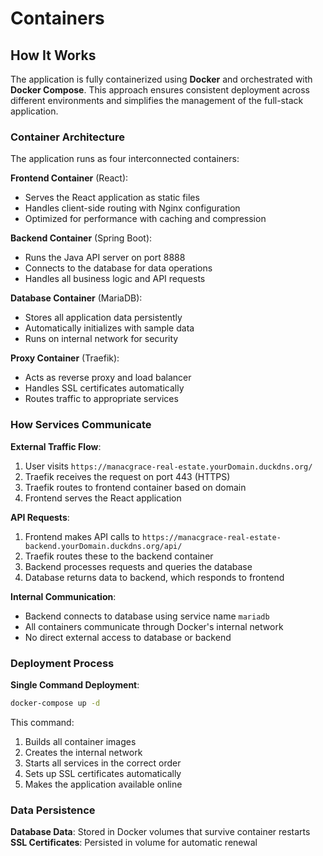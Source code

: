 # Containers

## How It Works

The application is fully containerized using **Docker** and orchestrated with **Docker Compose**. This approach ensures consistent deployment across different environments and simplifies the management of the full-stack application.

### Container Architecture

The application runs as four interconnected containers:

**Frontend Container** (React):
- Serves the React application as static files
- Handles client-side routing with Nginx configuration
- Optimized for performance with caching and compression

**Backend Container** (Spring Boot):
- Runs the Java API server on port 8888
- Connects to the database for data operations
- Handles all business logic and API requests

**Database Container** (MariaDB):
- Stores all application data persistently
- Automatically initializes with sample data
- Runs on internal network for security

**Proxy Container** (Traefik):
- Acts as reverse proxy and load balancer
- Handles SSL certificates automatically
- Routes traffic to appropriate services

### How Services Communicate

**External Traffic Flow**:
1. User visits `https://manacgrace-real-estate.yourDomain.duckdns.org/`
2. Traefik receives the request on port 443 (HTTPS)
3. Traefik routes to frontend container based on domain
4. Frontend serves the React application

**API Requests**:
1. Frontend makes API calls to `https://manacgrace-real-estate-backend.yourDomain.duckdns.org/api/`
2. Traefik routes these to the backend container
3. Backend processes requests and queries the database
4. Database returns data to backend, which responds to frontend

**Internal Communication**:
- Backend connects to database using service name `mariadb`
- All containers communicate through Docker's internal network
- No direct external access to database or backend

### Deployment Process

**Single Command Deployment**:
```bash
docker-compose up -d
```

This command:
1. Builds all container images
2. Creates the internal network
3. Starts all services in the correct order
4. Sets up SSL certificates automatically
5. Makes the application available online

### Data Persistence

**Database Data**: Stored in Docker volumes that survive container restarts
**SSL Certificates**: Persisted in volume for automatic renewal
